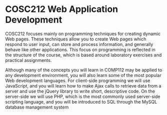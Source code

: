 # COSC212 Web Application Development


COSC212 focuses mainly on programming techniques for creating dynamic Web pages. These techniques allow you to create Web pages which respond to user input, can store and process information, and generally behave like other applications. This focus on programming is reflected in the structure of the course, which is based around laboratory exercises and practical assignments.

Although many of the concepts you will learn in COMP112 may be applied to any development environment, you will also learn some of the most popular Web development languages. For client-side programming we will use JavaScript, and you will learn how to make Ajax calls to retrieve data from a server and use the jQuery library to write short, descriptive code. On the server-side we will use PHP, which is the most commonly used server-side scripting language, and you will be introduced to SQL through the MySQL database management system
